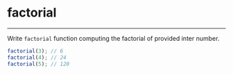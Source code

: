 # factorial

---

Write `factorial` function computing the factorial of provided inter number.
```js
factorial(3); // 6
factorial(4); // 24
factorial(5); // 120
```